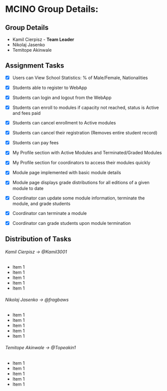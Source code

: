 # MCINO Group Details:

## Group Details
* Kamil Cierpisz - **Team Leader**
* Nikolaj Jasenko
* Temitope Akinwale

## Assignment Tasks
- [x] Users can View School Statistics: % of Male/Female, Nationalities
- [x] Students able to register to WebApp
- [x] Students can login and logout from the WebApp
- [x] Students can enroll to modules if capacity not reached, status is Active and fees paid
- [x] Students can cancel enrollment to Active modules
- [x] Students can cancel their registration (Removes entire student record)
- [x] Students can pay fees
- [x] My Profile section with Active Modules and Terminated/Graded Modules
- [x] My Profile section for coordinators to access their modules quickly
- [x] Module page implemented with basic module details
- [x] Module page displays grade distributions for all editions of a given module to date
- [x] Coordinator can update some module information, terminate the module, and grade students
- [x] Coordinator can terminate a module
- [x] Coordinator can grade students upon module termination


## Distribution of Tasks
###### Kamil Cierpisz -> @Kamil3001
* Item 1
* Item 1
* Item 1
* Item 1
* Item 1

###### Nikolaj Jasenko -> @fragbaws
* Item 1
* Item 1
* Item 1
* Item 1
* Item 1

###### Temitope Akinwale -> @Topeakin1
* Item 1
* Item 1
* Item 1
* Item 1
* Item 1

